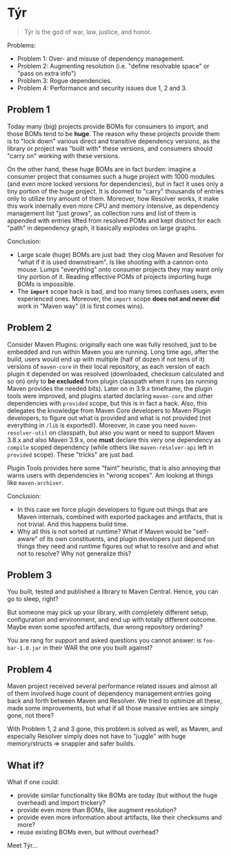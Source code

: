 # Týr

> Týr is the god of war, law, justice, and honor.

Problems:
* Problem 1: Over- and misuse of dependency management.
* Problem 2: Augmenting resolution (i.e. "define resolvable space" or "pass on extra info")
* Problem 3: Rogue dependencies.
* Problem 4: Performance and security issues due 1, 2 and 3.

## Problem 1

Today many (big) projects provide BOMs for consumers to import, and those BOMs tend to be **huge**.
The reason why these projects provide them is to "lock down" various direct and transitive 
dependency versions, as the library or project was "built with" these versions, and consumers
should "carry on" working with these versions.

On the other hand, these huge BOMs are in fact burden: imagine a consumer project that consumes 
such a huge project with 1000 modules (and even more locked versions for dependencies), but in fact
it uses only a tiny portion of the huge project. It is doomed to "carry" thousands of entries
only to utilize tiny amount of them. Moreover, how Resolver works, it make this 
work internally even more CPU and memory intensive, as dependency management list "just grows",
as collection runs and list of them is appended with entries lifted from resolved POMs and kept
distinct for each "path" in dependency graph, it basically explodes on large graphs.

Conclusion:
* Large scale (huge) BOMs are just bad: they clog Maven and Resolver for "what if it is used downstream".
  Is like shooting with a cannon onto mouse. Lumps "everything" onto consumer projects they may want
  only tiny portion of it. Reading effective POMs of projects importing huge BOMs is impossible.
* The **`import`** scope hack is bad, and too many times confuses users, even experienced ones. Moreover, 
  the `import` scope **does not and never did** work in "Maven way" (it is first comes wins).

## Problem 2

Consider Maven Plugins: originally each one was fully resolved, just to be embedded and run within Maven
you are running. Long time ago, after the build, users would end up with multiple (half of dozen
if not tens of it) versions of `maven-core` in their local repository, as each version of each plugin it depended on was
resolved (downloaded, checksum calculated and so on) only to **be excluded** from plugin classpath
when it runs (as running Maven provides the needed bits). Later on in 3.9.x timeframe, the plugin tools were improved,
and plugins started declaring `maven-core` and other dependencies with `provided` scope, but this
is in fact a hack. Also, this delegates the knowledge from Maven Core developers to Maven Plugin developers,
to figure out what is provided and what is not provided (not everything in `/lib` is exported!).
Moreover, in case you need `maven-resolver-util` on classpath, but also you
want or need to support Maven 3.8.x and also Maven 3.9.x, one **must** declare this very one dependency
as `compile` scoped dependency (while others like `maven-resolver-api` left in `provided` scope).
These "tricks" are just bad.

Plugin Tools provides here some "faint" heuristic, that is also annoying that warns users with
dependencies in "wrong scopes". Am looking at things like `maven-archiver`.

Conclusion:
* In this case we force plugin developers to figure out things that are Maven internals, combined
  with exported packages and artifacts, that is not trivial. And this happens build time.
* Why all this is not sorted at runtime? What if Maven would be "self-aware" of its own constituents,
  and plugin developers just depend on things they need and runtime figures out what to resolve and
  and what not to resolve? Why not generalize this?

## Problem 3

You built, tested and published a library to Maven Central. Hence, you can go to sleep, right?

But someone may pick up your library, with completely different setup, configuration and environment, 
and end up with totally different outcome. Maybe even some spoofed artifacts, due wrong repository
ordering?

You are rang for support and asked questions you cannot answer: is `foo-bar-1.0.jar` in their
WAR the one you built against? 

## Problem 4

Maven project received several performance related issues and almost all of them involved
huge count of dependency management entries going back and forth between Maven and Resolver.
We tried to optimize all these, made some improvements, but what if all those massive entries
are simply gone, not there?

With Problem 1, 2 and 3 gone, this problem is solved as well, as Maven, and especially
Resolver simply does not have to "juggle" with huge memory/structs => snappier and safer builds.

## What if?

What if one could:
* provide similar functionality like BOMs are today (but without the huge overhead) and import trickery?
* provide even more than BOMs, like augment resolution?
* provide even more information about artifacts, like their checksums and more?
* reuse existing BOMs even, but without overhead?

Meet Týr...